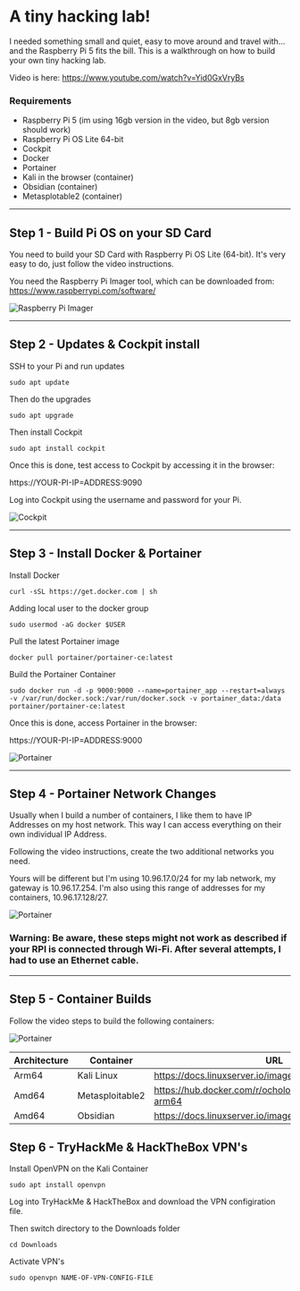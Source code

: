 # A tiny hacking lab!
I needed something small and quiet, easy to move around and travel with... and the Raspberry Pi 5 fits the bill.  This is a walkthrough on how to build your own tiny hacking lab.

Video is here:  https://www.youtube.com/watch?v=Yid0GxVryBs

### Requirements
- Raspberry Pi 5 (im using 16gb version in the video, but 8gb version should work)
- Raspberry Pi OS Lite 64-bit
- Cockpit
- Docker
- Portainer
- Kali in the browser (container)
- Obsidian (container)
- Metasplotable2 (container)

*******

## Step 1 - Build Pi OS on your SD Card

You need to build your SD Card with Raspberry Pi OS Lite (64-bit).  It's very easy to do, just follow the video instructions.

You need the Raspberry Pi Imager tool, which can be downloaded from: https://www.raspberrypi.com/software/

![Raspberry Pi Imager](https://github.com/gerardobrien/pihackinglab/blob/main/images/rasp-pi-lite-64-bit.png)

*******

## Step 2 - Updates & Cockpit install

SSH to your Pi and run updates

```
sudo apt update
```

Then do the upgrades
```
sudo apt upgrade
```

Then install Cockpit 
```
sudo apt install cockpit
```

Once this is done, test access to Cockpit by accessing it in the browser:

https://YOUR-PI-IP=ADDRESS:9090

Log into Cockpit using the username and password for your Pi.

![Cockpit](https://github.com/gerardobrien/pihackinglab/blob/main/images/cockpit.png)


*******

## Step 3 - Install Docker & Portainer

Install Docker

```
curl -sSL https://get.docker.com | sh
```

Adding local user to the docker group
```
sudo usermod -aG docker $USER
```

Pull the latest Portainer image
```
docker pull portainer/portainer-ce:latest
```

Build the Portainer Container
```
sudo docker run -d -p 9000:9000 --name=portainer_app --restart=always -v /var/run/docker.sock:/var/run/docker.sock -v portainer_data:/data portainer/portainer-ce:latest
```

Once this is done, access Portainer in the browser:

https://YOUR-PI-IP=ADDRESS:9000

![Portainer](https://github.com/gerardobrien/pihackinglab/blob/main/images/portainer.png)

*******

## Step 4 - Portainer Network Changes

Usually when I build a number of containers, I like them to have IP Addresses on my host network.  This way I can access everything on their own individual IP Address.

Following the video instructions, create the two additional networks you need.

Yours will be different but I'm using 10.96.17.0/24 for my lab network, my gateway is 10.96.17.254.  I'm also using this range of addresses for my containers, 10.96.17.128/27.

![Portainer](https://github.com/gerardobrien/pihackinglab/blob/main/images/portainer-networks.png)

### Warning: Be aware, these steps might not work as described if your RPI is connected through Wi-Fi. After several attempts, I had to use an Ethernet cable.

*******

## Step 5 - Container Builds

Follow the video steps to build the following containers:

![Portainer](https://github.com/gerardobrien/pihackinglab/blob/main/images/lab-containers1.png)

| Architecture | Container | URL |
| ------------ | ----------- | --- |
| Arm64   | Kali Linux | https://docs.linuxserver.io/images/docker-kali-linux/ |
| Amd64   | Metasploitable2 | https://hub.docker.com/r/ocholoko888/metasploitable2-arm64 |
| Amd64   | Obsidian | https://docs.linuxserver.io/images/docker-obsidian/ |



## Step 6 - TryHackMe & HackTheBox VPN's

Install OpenVPN on the Kali Container

```
sudo apt install openvpn
```

Log into TryHackMe & HackTheBox and download the VPN configiration file.

Then switch directory to the Downloads folder

```
cd Downloads
```

Activate VPN's

```
sudo openvpn NAME-OF-VPN-CONFIG-FILE
```


